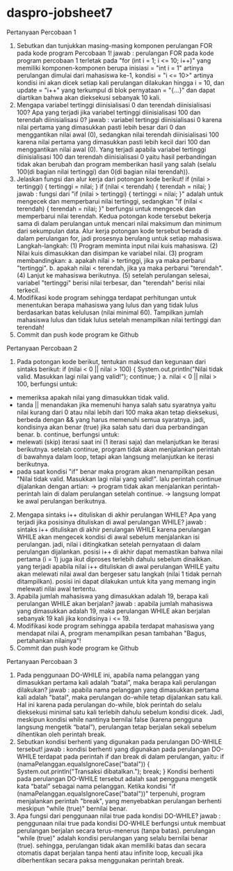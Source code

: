 # daspro-jobsheet7

Pertanyaan Percobaan 1
1. Sebutkan dan tunjukkan masing-masing komponen perulangan FOR pada kode program Percobaan 1!
jawab : perulangan FOR pada kode program percobaan 1 terletak pada "for (int i = 1; i <= 10; i++)" yang memiliki komponen-komponen berupa inisiasi = "int i = 1" artinya perulangan dimulai dari mahasiswa ke-1, kondisi = "i <= 10>" artinya kondisi ini akan dicek setiap kali perulangan dilakukan hingga i = 10, dan update = "i++" yang terkumpul di blok pernyataan = "{...}" dan dapat diartikan bahwa akan dieksekusi sebanyak 10 kali.
2. Mengapa variabel tertinggi diinisialisasi 0 dan terendah diinisialisasi 100? Apa yang terjadi jika variabel tertinggi diinisialisasi 100 dan terendah diinisialisasi 0?
jawab : variabel tertinggi diinisialisasi 0 karena nilai pertama yang dimasukkan pasti lebih besar dari 0 dan menggantikan nilai awal (0), sedangkan nilai terendah diinisialisasi 100 karena nilai pertama yang dimasukkan pasti lebih kecil dari 100 dan menggantikan nilai awal (0). Yang terjadi apabila variabel tertinggi diinisialisasi 100 dan terendah diinisialisasi 0 yaitu hasil perbandingan tidak akan berubah dan program memberikan hasil yang salah (selalu 100(di bagian nilai tertinggi) dan 0(di bagian nilai terendah)).
3. Jelaskan fungsi dan alur kerja dari potongan kode berikut!
if (nilai > tertinggi) {
    tertinggi = nilai;
}
if (nilai < terendah) {
    terendah = nilai;
}
jawab : fungsi dari "if (nilai > tertinggi) { tertinggi = nilai; }" adalah untuk mengecek dan memperbarui nilai tertinggi, sedangkan "if (nilai < terendah) { terendah = nilai; }" berfungsi untuk mengecek dan memperbarui nilai terendah. Kedua potongan kode tersebut bekerja sama di dalam perulangan untuk mencari nilai maksimum dan minimum dari sekumpulan data. Alur kerja potongan kode tersebut berada di dalam perulangan for, jadi prosesnya berulang untuk setiap mahasiswa. Langkah-langkah: (1) Program meminta input nilai kuis mahasiswa. (2) Nilai kuis dimasukkan dan disimpan ke variabel nilai. (3) program membandingkan: a. apakah nilai > tertinggi, jika ya maka perbarui "tertinggi". b. apakah nilai < terendah, jika ya maka perbarui "terendah". (4) Lanjut ke mahasiswa berikutnya. (5) setelah perulangan selesai, variabel "tertinggi" berisi nilai terbesar, dan "terendah" berisi nilai terkecil.
4. Modifikasi kode program sehingga terdapat perhitungan untuk menentukan berapa mahasiswa yang lulus dan yang tidak lulus berdasarkan batas kelulusan (nilai minimal 60). Tampilkan jumlah mahasiswa lulus dan tidak lulus setelah menampilkan nilai tertinggi dan terendah!
5. Commit dan push kode program ke Github

Pertanyaan Percobaan 2
1. Pada potongan kode berikut, tentukan maksud dan kegunaan dari sintaks berikut:
if (nilai < 0 || nilai > 100) {
    System.out.println("Nilai tidak valid. Masukkan lagi nilai yang valid!");
    continue;
}
a. nilai < 0 || nilai > 100, berfungsi untuk: 
- memeriksa apakah nilai yang dimasukkan tidak valid. 
- tanda || menandakan jika memenuhi hanya salah satu syaratnya yaitu nilai kurang dari 0 atau nilai lebih dari 100 maka akan tetap dieksekusi, berbeda dengan && yang harus memenuhi semua syaratnya. jadi, kondisinya akan benar (true) jika salah satu dari dua perbandingan benar.
b. continue, berfungsi untuk:
- melewati (skip) iterasi saat ini (1 iterasi saja) dan melanjutkan ke iterasi berikutnya. setelah continue, program tidak akan menjalankan perintah di bawahnya dalam loop, tetapi akan langsung melanjutkan ke iterasi berikutnya.
- pada saat kondisi "if" benar maka program akan menampilkan pesan "Nilai tidak valid. Masukkan lagi nilai yang valid!". lalu perintah continue dijalankan dengan artian:
  -> program tidak akan menjalankan perintah-perintah lain di dalam perulangan setelah continue.
  -> langsung lompat ke awal perulangan berikutnya.
2. Mengapa sintaks i++ dituliskan di akhir perulangan WHILE? Apa yang terjadi jika posisinya dituliskan di awal perulangan WHILE?
jawab : sintaks i++ dituliskan di akhir perulangan WHILE karena perulangan WHILE akan mengecek kondisi di awal sebelum menjalankan isi perulangan. jadi, nilai i ditingkatkan setelah pernyataan di dalam perulangan dijalankan. posisi i++ di akhir dapat memastikan bahwa nilai pertama (i = 1) juga ikut diproses terlebih dahulu sebelum dinaikkan.
yang terjadi apabila nilai i++ dituliskan di awal perulangan WHILE yaitu akan melewati nilai awal dan bergeser satu langkah (nilai 1 tidak pernah ditampilkan). posisi ini dapat dilakukan untuk kita yang memang ingin melewati nilai awal tertentu. 
3. Apabila jumlah mahasiswa yang dimasukkan adalah 19, berapa kali perulangan WHILE akan berjalan?
jawab : apabila jumlah mahasiswa yang dimasukkan adalah 19, maka perulangan WHILE akan berjalan sebanyak 19 kali jika kondisinya i <= 19.
4. Modifikasi kode program sehingga apabila terdapat mahasiswa yang mendapat nilai A, program menampilkan pesan tambahan "Bagus, pertahankan nilainya"!
5. Commit dan push kode program ke Github

Pertanyaan Percobaan 3
1. Pada penggunaan DO-WHILE ini, apabila nama pelanggan yang dimasukkan pertama kali adalah “batal”, maka berapa kali perulangan dilakukan?
jawab : apabila nama pelanggan yang dimasukkan pertama kali adalah "batal", maka perulangan do-while tetap dijalankan satu kali. Hal ini karena pada perulangan do-while, blok perintah do selalu dieksekusi minimal satu kali terlebih dahulu sebelum kondisi dicek. Jadi, meskipun kondisi while nantinya bernilai false (karena pengguna langsung mengetik “batal”), perulangan tetap berjalan sekali sebelum dihentikan oleh perintah break.
2. Sebutkan kondisi berhenti yang digunakan pada perulangan DO-WHILE tersebut!
jawab : kondisi berhenti yang digunakan pada perulangan DO-WHILE terdapat pada perintah if dan break di dalam perulangan, yaitu:
if (namaPelanggan.equalsIgnoreCase("batal")) {
    System.out.println("Transaksi dibatalkan.");
    break;
}
Kondisi berhenti pada perulangan DO-WHILE tersebut adalah saat pengguna mengetik kata “batal” sebagai nama pelanggan.
Ketika kondisi "if (namaPelanggan.equalsIgnoreCase("batal"))" terpenuhi, program menjalankan perintah "break", yang menyebabkan perulangan berhenti meskipun "while (true)" bernilai benar.
3. Apa fungsi dari penggunaan nilai true pada kondisi DO-WHILE?
jawab : penggunaan nilai true pada kondisi DO-WHILE berfungsi untuk membuat perulangan berjalan secara terus-menerus (tanpa batas). perulangan "while (true)" adalah kondisi perulangan yang selalu bernilai benar (true). sehingga, perulangan tidak akan memiliki batas dan secara otomatis dapat berjalan tanpa henti atau infinite loop, kecuali jika diberhentikan secara paksa menggunakan perintah break.